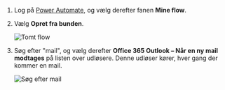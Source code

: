 1. Log på [Power Automate](https://flow.microsoft.com), og vælg derefter fanen **Mine flow**.
2. Vælg **Opret fra bunden**.
   
    ![Tomt flow](media/email-triggers/email-triggers-create-blank.png)
3. Søg efter "mail", og vælg derefter **Office 365 Outlook – Når en ny mail modtages** på listen over udløsere. Denne udløser kører, hver gang der kommer en mail.
   
    ![Søg efter mail](media/email-triggers/email-triggers-1.png)

